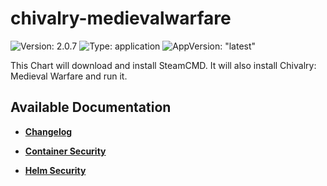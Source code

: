 # chivalry-medievalwarfare

![Version: 2.0.7](https://img.shields.io/badge/Version-2.0.7-informational?style=flat-square) ![Type: application](https://img.shields.io/badge/Type-application-informational?style=flat-square) ![AppVersion: "latest"](https://img.shields.io/badge/AppVersion-"latest"-informational?style=flat-square)

This Chart will download and install SteamCMD. It will also install Chivalry: Medieval Warfare and run it.

## Available Documentation

- [**Changelog**](CHANGELOG)

- [**Container Security**](container-security)

- [**Helm Security**](helm-security)

